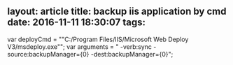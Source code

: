 layout: article
title: backup iis application by cmd
date: 2016-11-11 18:30:07
tags:
---

var deployCmd = "\"C:/Program Files/IIS/Microsoft Web Deploy V3/msdeploy.exe\"";
var arguments = " -verb:sync -source:backupManager={0} -dest:backupManager={0}";